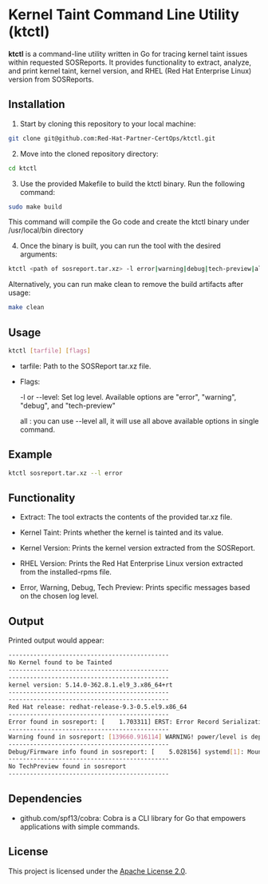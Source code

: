 # Kernel Taint Command Line Utility (ktctl)

**ktctl** is a command-line utility written in Go for tracing kernel taint issues within requested SOSReports. It provides functionality to extract, analyze, and print kernel taint, kernel version, and RHEL (Red Hat Enterprise Linux) version from SOSReports.

## Installation

1. Start by cloning this repository to your local machine:
```sh 
git clone git@github.com:Red-Hat-Partner-CertOps/ktctl.git
```

2. Move into the cloned repository directory:
```sh
cd ktctl
```

3. Use the provided Makefile to build the ktctl binary. Run the following command:
```sh
sudo make build
```
This command will compile the Go code and create the ktctl binary under /usr/local/bin directory

4. Once the binary is built, you can run the tool with the desired arguments:
```sh
ktctl <path of sosreport.tar.xz> -l error|warning|debug|tech-preview|all
```

Alternatively, you can run make clean to remove the build artifacts after usage:
```sh
make clean
```

## Usage 
```sh
ktctl [tarfile] [flags]
```

- tarfile: Path to the SOSReport tar.xz file.
- Flags:

    -l or --level: Set log level. Available options are "error", "warning", "debug", and "tech-preview"
    
    all : you can use --level all, it will use all above available options in single command.

## Example 
```sh
ktctl sosreport.tar.xz --l error
```
## Functionality

- Extract: The tool extracts the contents of the provided tar.xz file.

- Kernel Taint: Prints whether the kernel is tainted and its value.

- Kernel Version: Prints the kernel version extracted from the SOSReport.

- RHEL Version: Prints the Red Hat Enterprise Linux version extracted from the installed-rpms file.

- Error, Warning, Debug, Tech Preview: Prints specific messages based on the chosen log level.

## Output 

Printed output would appear:

```sh
---------------------------------------------
No Kernel found to be Tainted
---------------------------------------------
---------------------------------------------
kernel version: 5.14.0-362.8.1.el9_3.x86_64+rt
---------------------------------------------
---------------------------------------------
Red Hat release: redhat-release-9.3-0.5.el9.x86_64
---------------------------------------------
Error found in sosreport: [    1.703311] ERST: Error Record Serialization Table (ERST) support is initialized. 
---------------------------------------------
Warning found in sosreport: [139660.916114] WARNING! power/level is deprecated; use power/control instead 
---------------------------------------------
Debug/Firmware info found in sosreport: [    5.028156] systemd[1]: Mounting Kernel Debug File System... 
---------------------------------------------
No TechPreview found in sosreport
---------------------------------------------
```

## Dependencies

- github.com/spf13/cobra: Cobra is a CLI library for Go that empowers applications with simple commands.

## License

This project is licensed under the [Apache License 2.0](https://github.com/Red-Hat-Partner-CertOps/ktctl/blob/main/LICENSE).

